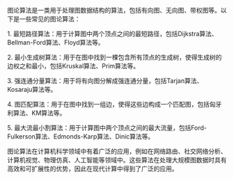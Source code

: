 图论算法是一类用于处理图数据结构的算法，包括有向图、无向图、带权图等。以下是一些常见的图论算法：  
  
1. 最短路径算法：用于计算图中两个顶点之间的最短路径，包括Dijkstra算法、Bellman-Ford算法、Floyd算法等。  
  
2. 最小生成树算法：用于在图中找到一棵包含所有顶点的生成树，使得生成树的边权之和最小，包括Kruskal算法、Prim算法等。  
  
3. 强连通分量算法：用于将有向图分解成强连通分量，包括Tarjan算法、Kosaraju算法等。  
  
4. 图匹配算法：用于在图中找到一组边，使得这些边构成一个匹配图，包括匈牙利算法、KM算法等。  
  
5. 最大流最小割算法：用于计算图中两个顶点之间的最大流量，包括Ford-Fulkerson算法、Edmonds-Karp算法、Dinic算法等。  
  
图论算法在计算机科学领域中有着广泛的应用，例如在网络路由、社交网络分析、计算机视觉、物理仿真、人工智能等领域中。这些算法在处理大规模图数据时具有高效和可扩展性的优势，因此在现代计算中得到了广泛的应用。